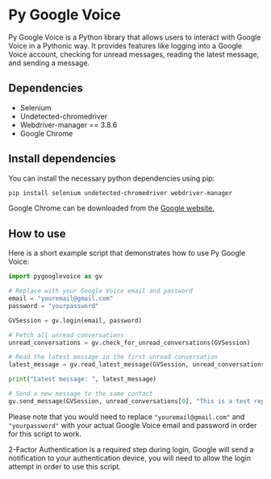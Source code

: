 # Py Google Voice

Py Google Voice is a Python library that allows users to interact with Google Voice in a Pythonic way. It provides features like logging into a Google Voice account, checking for unread messages, reading the latest message, and sending a message.

## Dependencies

* Selenium
* Undetected-chromedriver
* Webdriver-manager == 3.8.6
* Google Chrome

## Install dependencies

You can install the necessary python dependencies using pip:

```bash
pip install selenium undetected-chromedriver webdriver-manager
```

Google Chrome can be downloaded from the [Google website.](https://chrome.google.com/)

## How to use

Here is a short example script that demonstrates how to use Py Google Voice:

```python
import pygooglevoice as gv

# Replace with your Google Voice email and password
email = "youremail@gmail.com"
password = "yourpassword"

GVSession = gv.login(email, password)

# Fetch all unread conversations
unread_conversations = gv.check_for_unread_conversations(GVSession)

# Read the latest message in the first unread conversation
latest_message = gv.read_latest_message(GVSession, unread_conversations[0])

print("Latest message: ", latest_message)

# Send a new message to the same contact
gv.send_message(GVSession, unread_conversations[0], "This is a test reply from Py Google Voice.")
```

Please note that you would need to replace `"youremail@gmail.com"` and `"yourpassword"` with your actual Google Voice email and password in order for this script to work.

2-Factor Authentication is a required step during login, Google will send a notification to your authentication device, you will need to allow the login attempt in order to use this script.
